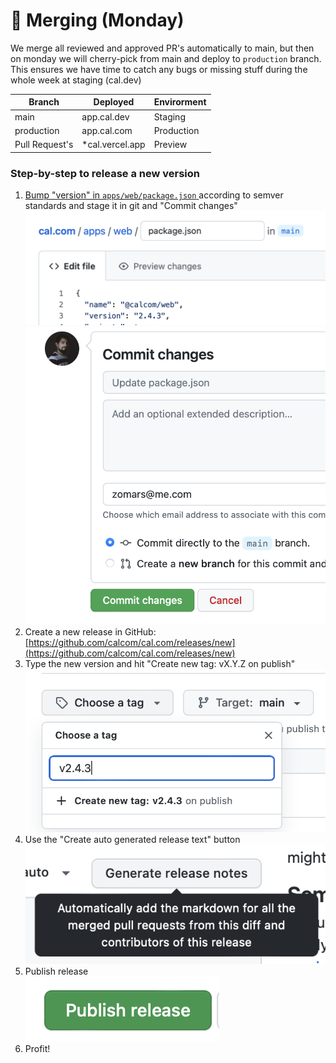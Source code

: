 # 🌝 Merging (Monday)

We merge all reviewed and approved PR's automatically to main, but then on monday we will cherry-pick from main and deploy to `production` branch. This ensures we have time to catch any bugs or missing stuff during the whole week at staging (cal.dev)

| Branch         | Deployed         | Envirorment |
| -------------- | ---------------- | ----------- |
| main           | app.cal.dev      | Staging     |
| production     | app.cal.com      | Production  |
| Pull Request's | \*cal.vercel.app | Preview     |

### Step-by-step to release a new version

1. [Bump "version" in `apps/web/package.json` ](https://github.com/calcom/cal.com/edit/main/apps/web/package.json)according to semver standards and stage it in git and "Commit changes"\
   <img src="../../.gitbook/assets/image (6) (1).png" alt="" data-size="original"> <img src="../../.gitbook/assets/image (8) (1).png" alt="" data-size="original">
2. Create a new release in GitHub:\
   [https://github.com/calcom/cal.com/releases/new](https://github.com/calcom/cal.com/releases/new)
3. Type the new version and hit "Create new tag: vX.Y.Z on publish"\
   ![](<../../.gitbook/assets/image (14) (1).png>)
4. Use the "Create auto generated release text" button\
   ![](<../../.gitbook/assets/image (2) (1).png>)
5. Publish release\
   ![](<../../.gitbook/assets/image (11) (1).png>)
6. Profit!
